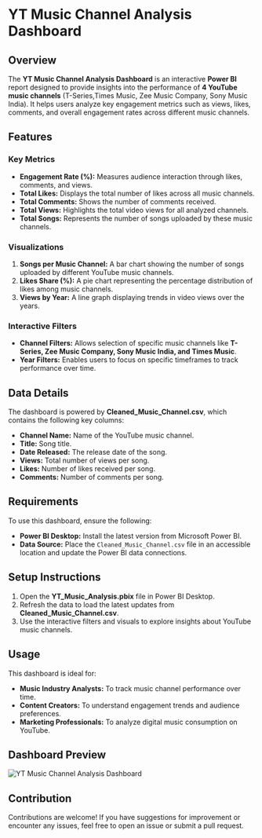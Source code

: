 # YT Music Channel Analysis Dashboard

## Overview
The **YT Music Channel Analysis Dashboard** is an interactive **Power BI** report designed to provide insights into the performance of **4 YouTube music channels** (T-Series,Times Music, Zee Music Company, Sony Music India). It helps users analyze key engagement metrics such as views, likes, comments, and overall engagement rates across different music channels.

## Features

### **Key Metrics**
- **Engagement Rate (%):** Measures audience interaction through likes, comments, and views.
- **Total Likes:** Displays the total number of likes across all music channels.
- **Total Comments:** Shows the number of comments received.
- **Total Views:** Highlights the total video views for all analyzed channels.
- **Total Songs:** Represents the number of songs uploaded by these music channels.

### **Visualizations**
1. **Songs per Music Channel:** A bar chart showing the number of songs uploaded by different YouTube music channels.
2. **Likes Share (%):** A pie chart representing the percentage distribution of likes among music channels.
3. **Views by Year:** A line graph displaying trends in video views over the years.

### **Interactive Filters**
- **Channel Filters:** Allows selection of specific music channels like **T-Series, Zee Music Company, Sony Music India, and Times Music**.
- **Year Filters:** Enables users to focus on specific timeframes to track performance over time.

## **Data Details**
The dashboard is powered by **Cleaned_Music_Channel.csv**, which contains the following key columns:

- **Channel Name:** Name of the YouTube music channel.
- **Title:** Song title.
- **Date Released:** The release date of the song.
- **Views:** Total number of views per song.
- **Likes:** Number of likes received per song.
- **Comments:** Number of comments per song.

## **Requirements**
To use this dashboard, ensure the following:
- **Power BI Desktop:** Install the latest version from Microsoft Power BI.
- **Data Source:** Place the `Cleaned_Music_Channel.csv` file in an accessible location and update the Power BI data connections.

## **Setup Instructions**
1. Open the **YT_Music_Analysis.pbix** file in Power BI Desktop.
2. Refresh the data to load the latest updates from **Cleaned_Music_Channel.csv**.
3. Use the interactive filters and visuals to explore insights about YouTube music channels.

## **Usage**
This dashboard is ideal for:
- **Music Industry Analysts:** To track music channel performance over time.
- **Content Creators:** To understand engagement trends and audience preferences.
- **Marketing Professionals:** To analyze digital music consumption on YouTube.

## **Dashboard Preview**
![YT Music Channel Analysis Dashboard](https://github.com/user-attachments/assets/80db3b5f-3d97-437f-98de-348ad7b2b240)

## **Contribution**
Contributions are welcome! If you have suggestions for improvement or encounter any issues, feel free to open an issue or submit a pull request.

